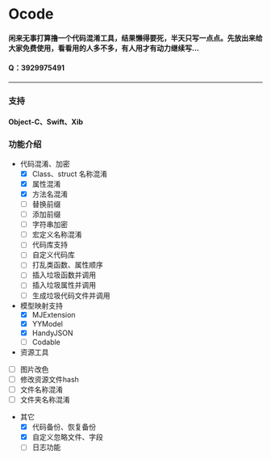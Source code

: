 # Ocode

#### 闲来无事打算撸一个代码混淆工具，结果懒得要死，半天只写一点点。先放出来给大家免费使用，看看用的人多不多，有人用才有动力继续写...
#### Q：3929975491

---

### 支持
#### Object-C、Swift、Xib

### 功能介绍
- 代码混淆、加密
  - [x] Class、struct 名称混淆
  - [x] 属性混淆
  - [x] 方法名混淆
  - [ ] 替换前缀
  - [ ] 添加前缀
  - [ ] 字符串加密
  - [ ] 宏定义名称混淆
  - [ ] 代码库支持
  - [ ] 自定义代码库
  - [ ] 打乱类函数、属性顺序
  - [ ] 插入垃圾函数并调用
  - [ ] 插入垃圾属性并调用
  - [ ] 生成垃圾代码文件并调用

- 模型映射支持
  - [x] MJExtension
  - [x] YYModel
  - [x] HandyJSON
  - [ ] Codable

 - 资源工具
  - [ ] 图片改色
  - [ ] 修改资源文件hash
  - [ ] 文件名称混淆
  - [ ] 文件夹名称混淆

- 其它
  - [x] 代码备份、恢复备份
  - [x] 自定义忽略文件、字段
  - [ ] 日志功能
